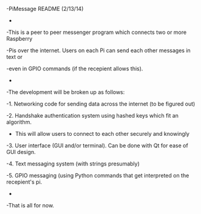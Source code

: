 -PiMessage README (2/13/14)

-

-This is a peer to peer messenger program which connects two or more Raspberry 

-Pis over the internet. Users on each Pi can send each other messages in text or

-even in GPIO commands (if the recepient allows this).

-

-The development will be broken up as follows:

-1. Networking code for sending data across the internet (to be figured out)

-2. Handshake authentication system using hashed keys which fit an algorithm. 

-   This will allow users to connect to each other securely and knowingly

-3. User interface (GUI and/or terminal). Can be done with Qt for ease of GUI design.

-4. Text messaging system (with strings presumably)

-5. GPIO messaging (using Python commands that get interpreted on the recepient's pi.

-

-That is all for now.
